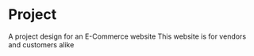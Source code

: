 # Project
A project design for an E-Commerce website
This website is for vendors and customers alike 
